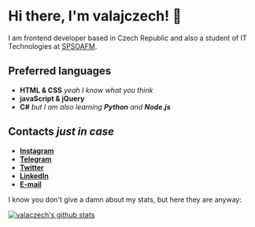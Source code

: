 # Hi there, I'm valajczech! 👋

I am frontend developer based in Czech Republic and also a student of IT Technologies at [SPSOAFM](https://www.spsoafm.cz/).

## Preferred languages
  - **HTML & CSS** _yeah I know what you think_
  - **javaScript & jQuery**
  - **C#**
  _but I am also learning **Python** and  **Node.js**_

## Contacts _just in case_
  - **[Instagram](https://www.instagram.com/valaj_/)**
  - **[Telegram](https://t.me/valajczech)**
  - **[Twitter](https://twitter.com/valaj_)**
  - **[LinkedIn](https://www.linkedin.com/in/ji%C5%99%C3%AD-vala-b7261b1ab/)**
  - **[E-mail](mailto:jiri.vala11@gmail.com)**


I know you don't give a damn about my stats, but here they are anyway:

[![valaczech's github stats](https://github-readme-stats.vercel.app/api?username=valajczech)](https://github.com/anuraghazra/github-readme-stats)
